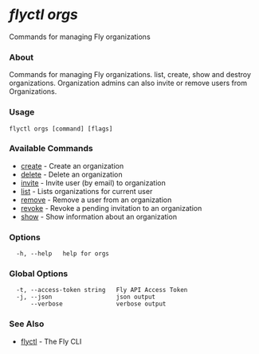 # _flyctl orgs_

Commands for managing Fly organizations

### About

Commands for managing Fly organizations. list, create, show and 
destroy organizations. 
Organization admins can also invite or remove users from Organizations.

### Usage
~~~
flyctl orgs [command] [flags]
~~~

### Available Commands
* [create](/docs/flyctl/orgs-create/)	 - Create an organization
* [delete](/docs/flyctl/orgs-delete/)	 - Delete an organization
* [invite](/docs/flyctl/orgs-invite/)	 - Invite user (by email) to organization
* [list](/docs/flyctl/orgs-list/)	 - Lists organizations for current user
* [remove](/docs/flyctl/orgs-remove/)	 - Remove a user from an organization
* [revoke](/docs/flyctl/orgs-revoke/)	 - Revoke a pending invitation to an organization
* [show](/docs/flyctl/orgs-show/)	 - Show information about an organization

### Options

~~~
  -h, --help   help for orgs
~~~

### Global Options

~~~
  -t, --access-token string   Fly API Access Token
  -j, --json                  json output
      --verbose               verbose output
~~~

### See Also

* [flyctl](/docs/flyctl/help/)	 - The Fly CLI

